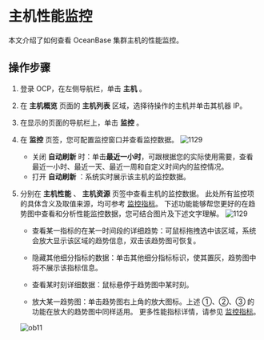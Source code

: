 # 主机性能监控

本文介绍了如何查看 OceanBase 集群主机的性能监控。

## 操作步骤

1. 登录 OCP，在左侧导航栏，单击 **主机** 。

2. 在 **主机概览** 页面的 **主机列表** 区域，选择待操作的主机并单击其机器 IP。

3. 在显示的页面的导航栏上，单击 **监控** 。

4. 在 **监控** 页签，您可配置监控窗口并查看监控数据。
     ![1129](https://obbusiness-private.oss-cn-shanghai.aliyuncs.com/doc/img/ocp/401/host1.png)
   * 关闭 **自动刷新** 时：单击**最近一小时**，可跟根据您的实际使用需要，查看 最近一小时、最近一天、最近一周和自定义时间内的监控情况。
   * 打开 **自动刷新** ：系统实时展示该主机的监控数据。
5. 分别在 **主机性能** 、 **主机资源** 页签中查看主机的监控数据。
   此处所有监控项的具体含义及取值来源，均可参考 [监控指标](https://www.oceanbase.com/docs/enterprise-oceanbase-ocp-cn-10000000001540061)。
   下述功能能够帮您更好的在趋势图中查看和分析性能监控数据，您可结合图片及下述文字理解。
   ![1129](https://help-static-aliyun-doc.aliyuncs.com/assets/img/zh-CN/8901044461/p360505.png)
   * 查看某一指标的在某一时间段的详细趋势：可鼠标拖拽选中该区域，系统会放大显示该区域的趋势信息，双击该趋势图可恢复。
      
   
   * 隐藏其他细分指标的数据：单击其他细分指标标识，使其置灰，趋势图中将不展示该指标信息。
      
   
   * 查看某时刻详细数据：鼠标悬停于趋势图中某时刻。
      
   
   * 放大某一趋势图：单击趋势图右上角的放大图标。上述 ①、②、③ 的功能在放大的趋势图中同样适用。
    更多性能指标详情，请参见 [监控指标](https://www.oceanbase.com/docs/common-oceanbase-database-cn-0000000002073057)。

   ![ob11](https://help-static-aliyun-doc.aliyuncs.com/assets/img/zh-CN/8729721461/p347740.png)
